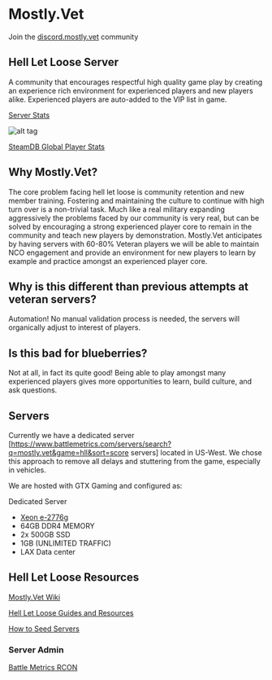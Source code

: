 # Mostly.Vet
Join the [discord.mostly.vet](https://discord.mostly.vet) community

## Hell Let Loose Server
A community that encourages respectful high quality game play by creating an experience rich environment for experienced players and new players alike. Experienced players are auto-added to the VIP list in game.

[Server Stats](https://www.battlemetrics.com/servers/search?q=mostly.vet&game=hll&sort=score)

![alt tag](https://cdn.battlemetrics.com/b/horizontal500x80px/14652417.png?foreground=%23EEEEEE&background=%23222222&lines=%23333333&linkColor=%231185ec&chartColor=%23FF0700)

[SteamDB Global Player Stats](https://steamdb.info/app/686810/graphs/)

## Why Mostly.Vet?

The core problem facing hell let loose is community retention and new member training. Fostering and maintaining the culture to continue with high turn over is a non-trivial task. Much like a real military expanding aggressively the problems faced by our community is very real, but can be solved by encouraging a strong experienced player core to remain in the community and teach new players by demonstration. Mostly.Vet anticipates by having servers with 60-80% Veteran players we will be able to maintain NCO engagement and provide an environment for new players to learn by example and practice amongst an experienced player core.

## Why is this different than previous attempts at veteran servers? 
Automation! No manual validation process is needed, the servers will organically adjust to interest of players.

## Is this bad for blueberries?
Not at all, in fact its quite good! Being able to play amongst many experienced players gives more opportunities to learn, build culture, and ask questions.

## Servers 
Currently we have a dedicated server [https://www.battlemetrics.com/servers/search?q=mostly.vet&game=hll&sort=score servers] located in US-West.
We chose this approach to remove all delays and stuttering from the game, especially in vehicles. 

We are hosted with GTX Gaming and configured as:

Dedicated Server
* [Xeon e-2776g](https://en.wikichip.org/wiki/intel/xeon_e/e-2276g)
* 64GB DDR4 MEMORY
* 2x 500GB SSD
* 1GB (UNLIMITED TRAFFIC)
* LAX Data center

## Hell Let Loose Resources

[Mostly.Vet Wiki](https://wiki.mostly.vet)

[Hell Let Loose Guides and Resources](https://wiki.mostly.vet/wiki/Hell_Let_Loose_Guides_and_Resources)

[How to Seed Servers](https://wiki.mostly.vet/wiki/Mostly.Vet_Seeding)

### Server Admin

[Battle Metrics RCON](https://www.battlemetrics.com/rcon/servers/14589762)

